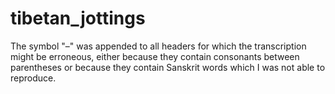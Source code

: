 # tibetan_jottings

The symbol "–" was appended to all headers for which the transcription might be erroneous, either because they contain consonants between parentheses or because they contain Sanskrit words which I was not able to reproduce.
